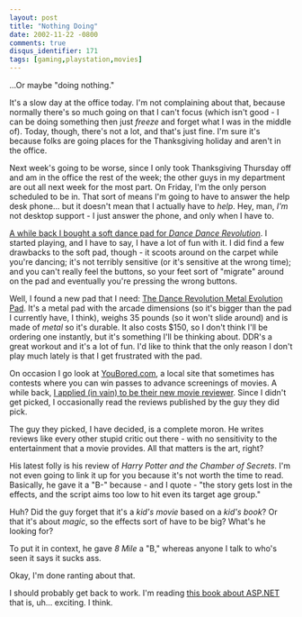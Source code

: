 ```yaml
---
layout: post
title: "Nothing Doing"
date: 2002-11-22 -0800
comments: true
disqus_identifier: 171
tags: [gaming,playstation,movies]
---
```

...Or maybe "doing nothing."

 It's a slow day at the office today. I'm not complaining about that,
because normally there's so much going on that I can't focus (which
isn't good - I can be doing something then just *freeze* and forget what
I was in the middle of). Today, though, there's not a lot, and that's
just fine. I'm sure it's because folks are going places for the
Thanksgiving holiday and aren't in the office.

 Next week's going to be worse, since I only took Thanksgiving Thursday
off and am in the office the rest of the week; the other guys in my
department are out all next week for the most part. On Friday, I'm the
only person scheduled to be in. That sort of means I'm going to have to
answer the help desk phone... but it doesn't mean that I actually have
to *help*. Hey, man, *I'm* not desktop support - I just answer the
phone, and only when I have to.

 [A while back I bought a soft dance pad for *Dance Dance
Revolution*](/archive/2002/04/25/dancin-machine.aspx). I started
playing, and I have to say, I have a lot of fun with it. I did find a
few drawbacks to the soft pad, though - it scoots around on the carpet
while you're dancing; it's not terribly sensitive (or it's sensitive at
the wrong time); and you can't really feel the buttons, so your feet
sort of "migrate" around on the pad and eventually you're pressing the
wrong buttons.

 Well, I found a new pad that I need: [The Dance Revolution Metal
Evolution Pad](http://www.buynshop.com/productinfophp3/VG-DDR-MPD). It's
a metal pad with the arcade dimensions (so it's bigger than the pad I
currently have, I think), weighs 35 pounds (so it won't slide around)
and is made of *metal* so it's durable. It also costs \$150, so I don't
think I'll be ordering one instantly, but it's something I'll be
thinking about. DDR's a great workout and it's a lot of fun. I'd like to
think that the only reason I don't play much lately is that I get
frustrated with the pad.

 On occasion I go look at [YouBored.com](http://www.youbored.com), a
local site that sometimes has contests where you can win passes to
advance screenings of movies. A while back, [I applied (in vain) to be
their new movie reviewer](/archive/2002/09/30/a-work-of-art.aspx). Since
I didn't get picked, I occasionally read the reviews published by the
guy they did pick.

 The guy they picked, I have decided, is a complete moron. He writes
reviews like every other stupid critic out there - with no sensitivity
to the entertainment that a movie provides. All that matters is the art,
right?

 His latest folly is his review of *Harry Potter and the Chamber of
Secrets*. I'm not even going to link it up for you because it's not
worth the time to read. Basically, he gave it a "B-" because - and I
quote - "the story gets lost in the effects, and the script aims too low
to hit even its target age group."

 Huh? Did the guy forget that it's a *kid's movie* based on a *kid's
book*? Or that it's about *magic*, so the effects sort of have to be
big? What's he looking for?

 To put it in context, he gave *8 Mile* a "B," whereas anyone I talk to
who's seen it says it sucks ass.

 Okay, I'm done ranting about that.

 I should probably get back to work. I'm reading [this book about
ASP.NET](http://www.amazon.com/exec/obidos/ASIN/0735612870/mhsvortex)
that is, uh... exciting. I think.
